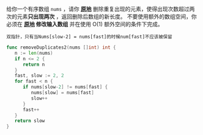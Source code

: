 给你一个有序数组 `nums` ，请你 **[原地](http://baike.baidu.com/item/%E5%8E%9F%E5%9C%B0%E7%AE%97%E6%B3%95)** 删除重复出现的元素，使得出现次数超过两次的元素**只出现两次** ，返回删除后数组的新长度。
不要使用额外的数组空间，你必须在 **[原地](https://baike.baidu.com/item/%E5%8E%9F%E5%9C%B0%E7%AE%97%E6%B3%95) 修改输入数组** 并在使用 O(1) 额外空间的条件下完成。
```
双指针，只有当Nums[slow-2] = nums[fast]的时候num[fast]不应该被保留
```
```go
func removeDuplicates2(nums []int) int {  
   n := len(nums)  
   if n <= 2 {  
      return n  
   }  
   fast, slow := 2, 2  
   for fast < n {  
      if nums[slow-2] != nums[fast] {  
         nums[slow] = nums[fast]  
         slow++  
      }  
      fast++  
   }  
   return slow  
}
```